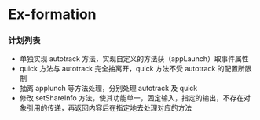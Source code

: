 # Ex-formation

### 计划列表

- 单独实现 autotrack 方法，实现自定义的方法获（appLaunch）取事件属性
- quick 方法与 autotrack 完全抽离开，quick 方法不受 autotrack 的配置所限制
- 抽离 applunch 等方法处理，分别处理 autotrack 及 quick
- 修改 setShareInfo 方法，使其功能单一，固定输入，指定的输出，不存在对象引用的传递，再返回内容后在指定地去处理对应的方法
